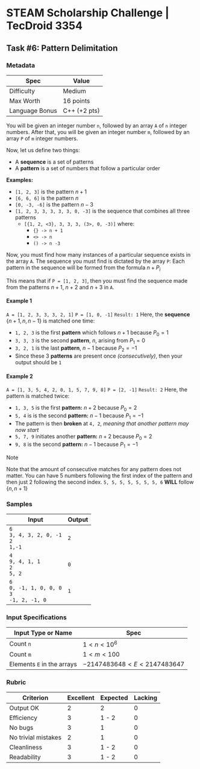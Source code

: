 # STEAM Scholarship Challenge | TecDroid 3354
## Task  #6: Pattern Delimitation
### Metadata
| Spec | Value |
| ---- | ---- |
| Difficulty | Medium |
| Max Worth | 16 points |
| Language Bonus | C++ (+2 pts) |

You will be given an integer number `n`, followed by an array `A` of `n` integer numbers.
After that, you will be given an integer number `m`, followed by an array `P` of `m` integer numbers.

Now, let us define two things:
- A **sequence** is a set of patterns
- A **pattern** is a set of numbers that follow a particular order

**Examples:**
- `[1, 2, 3]` is the pattern $n+1$
- `[6, 6, 6]` is the pattern $n$
- `[0, -3, -6]` is the pattern $n - 3$
- `[1, 2, 3, 3, 3, 3, 3, 0, -3]` is the sequence that combines all three patterns
	- `[{1, 2, <3}, 3, 3, 3, (3>, 0, -3)]` where:
		- `{} -> n + 1`
		- `<> -> n`
		- `() -> n -3`

Now, you must find how many instances of a particular sequence exists in the array `A`. The sequence you must find is dictated by the array `P`: Each pattern in the sequence will be formed from the formula $n + P_{i}$

This means that if `P = [1, 2, 3]`, then you must find the sequence made from the patterns $n + 1$, $n + 2$ and $n + 3$ in `A`.
#### Example 1
`A = [1, 2, 3, 3, 3, 2, 1]`
`P = [1, 0, -1]`
`Result: 1`
Here, the **sequence** $\{n + 1, n, n - 1\}$ is matched one time:
- `1, 2, 3` is the first **pattern** which follows $n + 1$ because $P_{0} = 1$
- `3, 3, 3` is the second **pattern**, $n$, arising from $P_{1} = 0$
- `3, 2, 1` is the last **pattern**, $n - 1$ because $P_{2} = -1$
- Since these 3 **patterns** are present once *(consecutively)*, then your output should be `1`

#### Example 2
`A = [1, 3, 5, 4, 2, 0, 1, 5, 7, 9, 8]`
`P = [2, -1]`
`Result: 2`
Here, the pattern is matched twice:
- `1, 3, 5` is the first **pattern:** $n + 2$ because $P_{0} = 2$
- `5, 4` is is the second **pattern:** $n - 1$ because $P_{1}=-1$
- The pattern is then **broken** at `4, 2`, *meaning that another pattern may now start*
- `5, 7, 9` initiates another **pattern:** $n + 2$ because $P_{0} = 2$
- `9, 8` is the second **pattern:** $n - 1$ because $P_{1}=-1$

> [!NOTE]
> Note that the amount of consecutive matches for any pattern does not matter. You can have 5 numbers following the first index of the pattern and then just 2 following the second index. `5, 5, 5, 5, 5, 5, 5, 6` **WILL** follow $\{n, n+1\}$

### Samples
| Input | Output |
| ---- | ---- |
| `6`<br>`3, 4, 3, 2, 0, -1`<br>`2`<br>`1,-1` | `2` |
| `4`<br>`9, 4, 1, 1`<br>`2`<br>`5, 2` | `0` |
| `6`<br>`0, -1, 1, 0, 0, 0`<br>`3`<br>`-1, 2, -1, 0` | `1` |

### Input Specifications
| Input Type or Name | Spec |
| ---- | ---- |
| Count `n` | $1 < n < 10^6$ |
| Count `m` | $1 < m < 100$ |
| Elements `E` in the arrays | $-2147483648 < E < 2147483647$ |

### Rubric
| Criterion | Excellent | Expected | Lacking |
| ---- | ---- | ---- | ---- |
| Output OK | 2 | 2 | 0 |
| Efficiency | 3 | 1 - 2 | 0 |
| No bugs | 3 | 1 | 0 |
| No trivial mistakes | 2 | 1 | 0 |
| Cleanliness | 3 | 1 - 2 | 0 |
| Readability | 3 | 1 - 2 | 0 |
